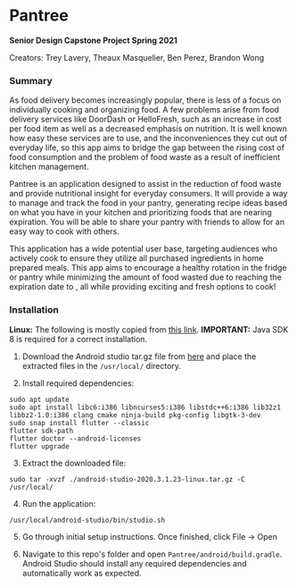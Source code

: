 # Pantree
**Senior Design Capstone Project Spring 2021**

Creators: Trey Lavery, Theaux Masquelier, Ben Perez, Brandon Wong

### Summary
As food delivery becomes increasingly popular, there is less of a focus on individually cooking and organizing food. A few problems arise from food delivery services like DoorDash or HelloFresh, such as an increase in cost per food item as well as a decreased emphasis on nutrition. It is well known how easy these services are to use, and the inconveniences they cut out of everyday life, so this app aims to bridge the gap between the rising cost of food consumption and the problem of food waste as a result of inefficient kitchen management.

Pantree is an application designed to assist in the reduction of food waste and provide nutritional insight for everyday consumers. It will provide a way to manage and track the food in your pantry, generating recipe ideas based on what you have in your kitchen and prioritizing foods that are nearing expiration. You will be able to share your pantry with friends to allow for an easy way to cook with others.

This application has a wide potential user base, targeting audiences who actively cook to ensure they utilize all purchased ingredients in home prepared meals. This app aims to encourage a healthy rotation in the fridge or pantry while minimizing the amount of food wasted due to reaching the expiration date to , all while providing exciting and fresh options to cook!


### Installation
**Linux:**
The following is mostly copied from [this link](https://developer.android.com/studio/install). **IMPORTANT:** Java SDK 8 is required for a correct installation.

1. Download the Android studio tar.gz file from [here](https://developer.android.com/studio) and place the extracted files in the ```/usr/local/``` directory.

2. Install required dependencies:
```
sudo apt update
sudo apt install libc6:i386 libncurses5:i386 libstdc++6:i386 lib32z1 libbz2-1.0:i386 clang cmake ninja-build pkg-config libgtk-3-dev
sudo snap install flutter --classic
flutter sdk-path
flutter doctor --android-licenses
flutter upgrade
```

3. Extract the downloaded file:
```
sudo tar -xvzf ./android-studio-2020.3.1.23-linux.tar.gz -C /usr/local/
```

4. Run the application:
```
/usr/local/android-studio/bin/studio.sh
```

5. Go through initial setup instructions. Once finished, click File -> Open

6. Navigate to this repo's folder and open ```Pantree/android/build.gradle```. Android Studio should install any required dependencies and automatically work as expected.


